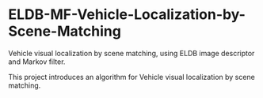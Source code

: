 # ELDB-MF-Vehicle-Localization-by-Scene-Matching
Vehicle visual localization by scene matching, using ELDB image descriptor and Markov filter.

This project introduces an algorithm for Vehicle visual localization by scene matching. 
